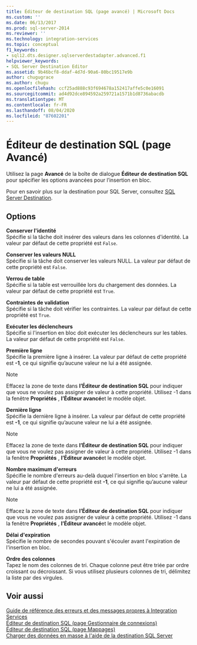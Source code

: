 ```yaml
---
title: Éditeur de destination SQL (page avancé) | Microsoft Docs
ms.custom: ''
ms.date: 06/13/2017
ms.prod: sql-server-2014
ms.reviewer: ''
ms.technology: integration-services
ms.topic: conceptual
f1_keywords:
- sql12.dts.designer.sqlserverdestadapter.advanced.f1
helpviewer_keywords:
- SQL Server Destination Editor
ms.assetid: 9b46bcf8-ddaf-4d7d-90a6-80bc19517e9b
author: chugugrace
ms.author: chugu
ms.openlocfilehash: ccf25ad888c93f694678a152417affe5c0e16091
ms.sourcegitcommit: ad4d92dce894592a259721a1571b1d8736abacdb
ms.translationtype: MT
ms.contentlocale: fr-FR
ms.lasthandoff: 08/04/2020
ms.locfileid: "87602201"
---
```

# <a name="sql-destination-editor-advanced-page"></a>Éditeur de destination SQL (page Avancé)
  Utilisez la page **Avancé** de la boîte de dialogue **Éditeur de destination SQL** pour spécifier les options avancées pour l’insertion en bloc.  
  
 Pour en savoir plus sur la destination pour SQL Server, consultez [SQL Server Destination](data-flow/sql-server-destination.md).  
  
## <a name="options"></a>Options  
 **Conserver l'identité**  
 Spécifie si la tâche doit insérer des valeurs dans les colonnes d'identité. La valeur par défaut de cette propriété est `False`.  
  
 **Conserver les valeurs NULL**  
 Spécifie si la tâche doit conserver les valeurs NULL. La valeur par défaut de cette propriété est `False`.  
  
 **Verrou de table**  
 Spécifie si la table est verrouillée lors du chargement des données. La valeur par défaut de cette propriété est `True`.  
  
 **Contraintes de validation**  
 Spécifie si la tâche doit vérifier les contraintes. La valeur par défaut de cette propriété est `True`.  
  
 **Exécuter les déclencheurs**  
 Spécifie si l'insertion en bloc doit exécuter les déclencheurs sur les tables. La valeur par défaut de cette propriété est `False`.  
  
 **Première ligne**  
 Spécifie la première ligne à insérer. La valeur par défaut de cette propriété est **-1**, ce qui signifie qu’aucune valeur ne lui a été assignée.  
  
> [!NOTE]  
>  Effacez la zone de texte dans **l’Éditeur de destination SQL** pour indiquer que vous ne voulez pas assigner de valeur à cette propriété. Utilisez -1 dans la fenêtre **Propriétés** , **l’Éditeur avancé**et le modèle objet.  
  
 **Dernière ligne**  
 Spécifie la dernière ligne à insérer. La valeur par défaut de cette propriété est **-1**, ce qui signifie qu’aucune valeur ne lui a été assignée.  
  
> [!NOTE]  
>  Effacez la zone de texte dans **l’Éditeur de destination SQL** pour indiquer que vous ne voulez pas assigner de valeur à cette propriété. Utilisez -1 dans la fenêtre **Propriétés** , **l’Éditeur avancé**et le modèle objet.  
  
 **Nombre maximum d'erreurs**  
 Spécifie le nombre d'erreurs au-delà duquel l'insertion en bloc s'arrête. La valeur par défaut de cette propriété est **-1**, ce qui signifie qu’aucune valeur ne lui a été assignée.  
  
> [!NOTE]  
>  Effacez la zone de texte dans **l’Éditeur de destination SQL** pour indiquer que vous ne voulez pas assigner de valeur à cette propriété. Utilisez -1 dans la fenêtre **Propriétés** , **l’Éditeur avancé**et le modèle objet.  
  
 **Délai d'expiration**  
 Spécifie le nombre de secondes pouvant s'écouler avant l'expiration de l'insertion en bloc.  
  
 **Ordre des colonnes**  
 Tapez le nom des colonnes de tri. Chaque colonne peut être triée par ordre croissant ou décroissant. Si vous utilisez plusieurs colonnes de tri, délimitez la liste par des virgules.  
  
## <a name="see-also"></a>Voir aussi  
 [Guide de référence des erreurs et des messages propres à Integration Services](../../2014/integration-services/integration-services-error-and-message-reference.md)   
 [Éditeur de destination SQL &#40;page Gestionnaire de connexions&#41;](../../2014/integration-services/sql-destination-editor-connection-manager-page.md)   
 [Éditeur de destination SQL &#40;page Mappages&#41;](../../2014/integration-services/sql-destination-editor-mappings-page.md)   
 [Charger des données en masse à l'aide de la destination SQL Server](data-flow/bulk-load-data-by-using-the-sql-server-destination.md)  
  
  
